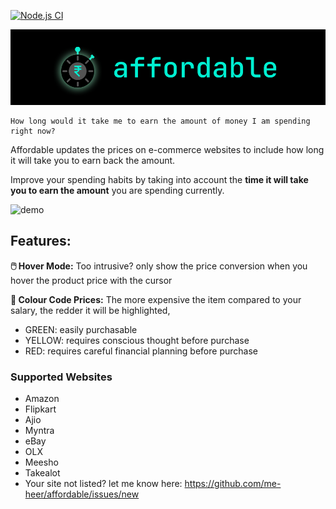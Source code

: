 
[![Node.js CI](https://github.com/me-heer/affordable/actions/workflows/node.js.yml/badge.svg)](https://github.com/me-heer/affordable/actions/workflows/node.js.yml)

![affordable-banner](assets/affordable-readme-banner.png)

    How long would it take me to earn the amount of money I am spending right now?

Affordable updates the prices on e-commerce websites to include how long it will take you to earn back the amount.

Improve your spending habits by taking into account the **time it will take you to earn the amount** you are spending currently.

![demo](assets/affordable-demo.gif)

## Features:

**🖱️ Hover Mode:** Too intrusive? only show the price conversion when you hover the product price with the cursor

**🌈 Colour Code Prices:** The more expensive the item compared to your salary, the redder it will be highlighted,
- GREEN: easily purchasable
- YELLOW: requires conscious thought before purchase
- RED: requires careful financial planning before purchase

### Supported Websites
- Amazon
- Flipkart
- Ajio
- Myntra
- eBay
- OLX
- Meesho
- Takealot
- Your site not listed? let me know here: https://github.com/me-heer/affordable/issues/new
